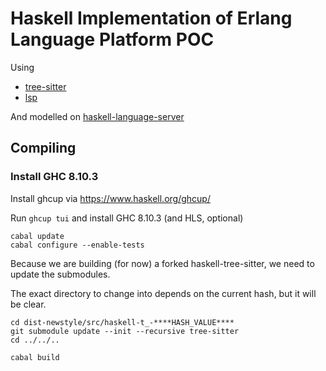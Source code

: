 # Haskell Implementation of Erlang Language Platform POC

Using

- [tree-sitter](http://hackage.haskell.org/package/tree-sitter)
- [lsp](http://hackage.haskell.org/package/lsp)

And modelled on [haskell-language-server](https://github.com/haskell/haskell-language-server)

## Compiling

### Install GHC 8.10.3

Install ghcup via https://www.haskell.org/ghcup/

Run `ghcup tui` and install GHC 8.10.3 (and HLS, optional)

```
cabal update
cabal configure --enable-tests
```

Because we are building (for now) a forked haskell-tree-sitter, we
need to update the submodules.

The exact directory to change into depends on the current hash, but it will be clear.

```
cd dist-newstyle/src/haskell-t_-****HASH_VALUE****
git submodule update --init --recursive tree-sitter
cd ../../..
```

```
cabal build
```

